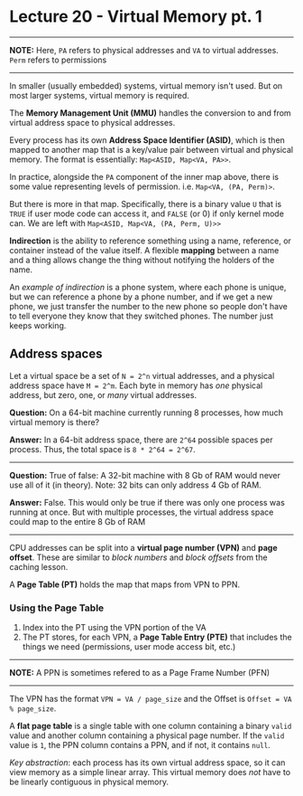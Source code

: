 # Lecture 20 - Virtual Memory pt. 1

---

**NOTE:** Here, `PA` refers to physical addresses and `VA` to virtual addresses.
`Perm` refers to permissions

---

In smaller (usually embedded) systems, virtual memory isn't used. But on most
larger systems, virtual memory is required.

The **Memory Management Unit (MMU)** handles the conversion to and from virtual
address space to physical addresses.

Every process has its own **Address Space Identifier (ASID)**, which is then 
mapped to another map that is a key/value pair between virtual and physical 
memory. The format is essentially: `Map<ASID, Map<VA, PA>>`.

In practice, alongside the `PA` component of the inner map above, there is
some value representing levels of permission. i.e. `Map<VA, (PA, Perm)>`.

But there is more in that map. Specifically, there is a binary value `U` that is
`TRUE` if user mode code can access it, and `FALSE` (or 0) if only kernel mode
can. We are left with `Map<ASID, Map<VA, (PA, Perm, U)>>`

**Indirection** is the ability to reference something using a name, reference, or
container instead of the value itself. A flexible **mapping** between a name and
a thing allows change the thing without notifying the holders of the name.

An *example of indirection* is a phone system, where each phone is unique, but we
can reference a phone by a phone number, and if we get a new phone, we just 
transfer the number to the new phone so people don't have to tell everyone they
know that they switched phones. The number just keeps working.

## Address spaces
Let a virtual space be a set of `N = 2^n` virtual addresses, and a physical 
address space have `M = 2^m`. Each byte in memory has *one* physical address, but
zero, one, or *many* virtual addresses.

**Question:** On a 64-bit machine currently running 8 processes, how much virtual
memory is there?

**Answer:** In a 64-bit address space, there are `2^64` possible spaces per
process. Thus, the total space is `8 * 2^64 = 2^67`.

---

**Question:** True of false: A 32-bit machine with 8 Gb of RAM would never use all
of it (in theory). Note: 32 bits can only address 4 Gb of RAM.

**Answer:** False. This would only be true if there was only one process was 
running at once. But with multiple processes, the virtual address space could map
to the entire 8 Gb of RAM

---

CPU addresses can be split into a **virtual page number (VPN)** and 
**page offset**. These are similar to *block numbers* and *block offsets* from the
caching lesson.

A **Page Table (PT)** holds the map that maps from VPN to PPN.

### Using the Page Table
1. Index into the PT using the VPN portion of the VA
2. The PT stores, for each VPN, a **Page Table Entry (PTE)** that includes the
things we need (permissions, user mode access bit, etc.)

---

**NOTE:** A PPN is sometimes refered to as a Page Frame Number (PFN)

---

The VPN has the format `VPN = VA / page_size` and the Offset is 
`Offset = VA % page_size`.

A **flat page table** is a single table with one column containing a binary 
`valid` value and another column containing a physical page number. If the
`valid` value is `1`, the PPN column contains a PPN, and if not, it contains
`null`.

*Key abstraction*: each process has its own virtual address space, so it can view
memory as a simple linear array. This virtual memory does *not* have to be 
linearly contiguous in physical memory.
